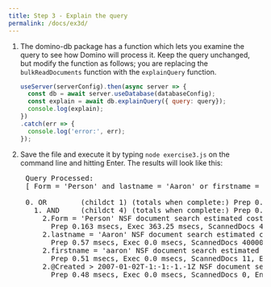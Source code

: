 ```yaml
---
title: Step 3 - Explain the query
permalink: /docs/ex3d/
---
```


1. The domino-db package has a function which lets you examine the query to see how Domino will process it.  Keep the query unchanged, but modify the function as follows; you are replacing the `bulkReadDocuments` function with the `explainQuery` function.

    ```JavaScript
    useServer(serverConfig).then(async server => {
      const db = await server.useDatabase(databaseConfig);
      const explain = await db.explainQuery({ query: query});
      console.log(explain);
    })
    .catch(err => {
      console.log('error:', err);
    });
    ```

1. Save the file and execute it by typing `node exercise3.js` on the command line and hitting Enter.  The results will look like this:

  <pre>
    Query Processed:
    [ Form = 'Person' and lastname = 'Aaron' or firstname = 'aaron' and @Created > @dt('2007-01-02') ]

    0. OR   	 (childct 1) (totals when complete:) Prep 0.0 msecs, Exec 363.36 msecs, ScannedDocs 0, Entries 0, FoundDocs 0
      1. AND   	 (childct 4) (totals when complete:) Prep 0.0 msecs, Exec 363.32 msecs, ScannedDocs 40656, Entries 0, FoundDocs 0
        2.Form = 'Person' NSF document search estimated cost = 100
          Prep 0.163 msecs, Exec 363.25 msecs, ScannedDocs 40656, Entries 0, FoundDocs 40000
        2.lastname = 'Aaron' NSF document search estimated cost = 100
          Prep 0.57 msecs, Exec 0.0 msecs, ScannedDocs 40000, Entries 0, FoundDocs 11
        2.firstname = 'aaron' NSF document search estimated cost = 100
          Prep 0.51 msecs, Exec 0.0 msecs, ScannedDocs 11, Entries 0, FoundDocs 0
        2.@Created > 2007-01-02T-1:-1:-1.-1Z NSF document search estimated cost = 100
          Prep 0.48 msecs, Exec 0.0 msecs, ScannedDocs 0, Entries 0, FoundDocs 0
  </pre>

   